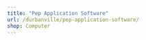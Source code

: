 ```yaml
---
title: "Pep Application Software"
url: /durbanville/pep-application-software/
shop: Computer
---
```

